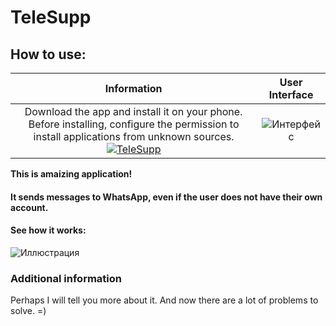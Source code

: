 # TeleSupp

## How to use:

| Information | User Interface |
| :------: | :------: |
| Download the app and install it on your phone. Before installing, configure the permission to install applications from unknown sources. [![TeleSupp](https://i.ibb.co/1d08MtQ/Android-app-on-google-play-svg.png)](https://github.com/MinorityMeaning/TeleSupp/raw/master/app/release/app-release_v_0.30.apk) | ![Интерфейс](https://i.ibb.co/h8XnD1F/interface-app.jpg) |

__This is amaizing application!__
#### It sends messages to WhatsApp, even if the user does not have their own account.
#### See how it works:

![Иллюстрация](https://i.ibb.co/Dr0yHq1/Message.jpg)

### Additional information

Perhaps I will tell you more about it. And now there are a lot of problems to solve. =)

